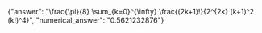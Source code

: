 {"answer": "\\frac{\\pi}{8} \\sum_{k=0}^{\\infty} \\frac{(2k+1)!}{2^{2k} (k+1)^2 (k!)^4}", "numerical_answer": "0.5621232876"}